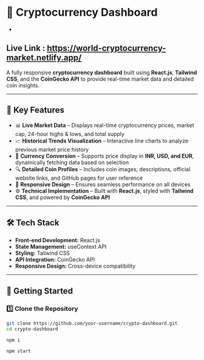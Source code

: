 # 🚀 Cryptocurrency Dashboard  
-
Live Link : https://world-cryptocurrency-market.netlify.app/ 
-
A fully responsive **cryptocurrency dashboard** built using **React.js**, **Tailwind CSS**, and the **CoinGecko API** to provide real-time market data and detailed coin insights.  

---

## 📌 Key Features  

- 📊 **Live Market Data** – Displays real-time cryptocurrency prices, market cap, 24-hour highs & lows, and total supply  
- 📈 **Historical Trends Visualization** – Interactive line charts to analyze previous market price history  
- 💱 **Currency Conversion** – Supports price display in **INR, USD, and EUR**, dynamically fetching data based on selection  
- 🔍 **Detailed Coin Profiles** – Includes coin images, descriptions, official website links, and GitHub pages for user reference  
- 📱 **Responsive Design** – Ensures seamless performance on all devices  
- ⚙ **Technical Implementation** – Built with **React.js**, styled with **Tailwind CSS**, and powered by **CoinGecko API**  

---

## 🛠️ Tech Stack  

- **Front-end Development:** React.js  
- **State Management:** useContext API  
- **Styling:** Tailwind CSS  
- **API Integration:** CoinGecko API  
- **Responsive Design:** Cross-device compatibility  


---

## 🚀 Getting Started  

### 1️⃣ Clone the Repository  
```bash
git clone https://github.com/your-username/crypto-dashboard.git
cd crypto-dashboard

npm i

npm start
